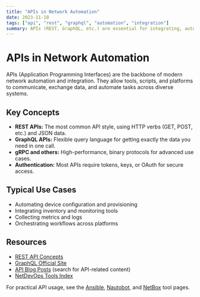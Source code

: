 ```yaml
---
title: "APIs in Network Automation"
date: 2023-11-10
tags: ["api", "rest", "graphql", "automation", "integration"]
summary: APIs (REST, GraphQL, etc.) are essential for integrating, automating, and managing modern network infrastructure.
---
```


# APIs in Network Automation

APIs (Application Programming Interfaces) are the backbone of modern network automation and integration. They allow tools, scripts, and platforms to communicate, exchange data, and automate tasks across diverse systems.
<!-- more -->

## Key Concepts
- **REST APIs:** The most common API style, using HTTP verbs (GET, POST, etc.) and JSON data.
- **GraphQL APIs:** Flexible query language for getting exactly the data you need in one call.
- **gRPC and others:** High-performance, binary protocols for advanced use cases.
- **Authentication:** Most APIs require tokens, keys, or OAuth for secure access.

## Typical Use Cases
- Automating device configuration and provisioning
- Integrating inventory and monitoring tools
- Collecting metrics and logs
- Orchestrating workflows across platforms

## Resources
- [REST API Concepts](https://restfulapi.net/)
- [GraphQL Official Site](https://graphql.org/)
- [API Blog Posts](/blog/index/) (search for API-related content)
- [NetDevOps Tools Index](/tools/)

For practical API usage, see the [Ansible](/blog/posts/tools/ansible/), [Nautobot](/blog/posts/tools/nautobot/), and [NetBox](/blog/posts/tools/netbox/) tool pages. 